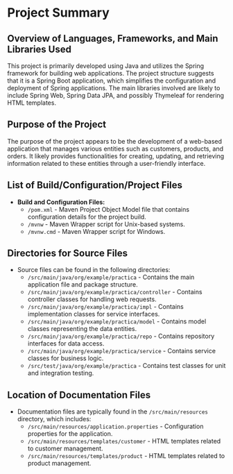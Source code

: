 # Project Summary

## Overview of Languages, Frameworks, and Main Libraries Used
This project is primarily developed using Java and utilizes the Spring framework for building web applications. The project structure suggests that it is a Spring Boot application, which simplifies the configuration and deployment of Spring applications. The main libraries involved are likely to include Spring Web, Spring Data JPA, and possibly Thymeleaf for rendering HTML templates.

## Purpose of the Project
The purpose of the project appears to be the development of a web-based application that manages various entities such as customers, products, and orders. It likely provides functionalities for creating, updating, and retrieving information related to these entities through a user-friendly interface.

## List of Build/Configuration/Project Files
- **Build and Configuration Files:**
  - `/pom.xml` - Maven Project Object Model file that contains configuration details for the project build.
  - `/mvnw` - Maven Wrapper script for Unix-based systems.
  - `/mvnw.cmd` - Maven Wrapper script for Windows.

## Directories for Source Files
- Source files can be found in the following directories:
  - `/src/main/java/org/example/practica` - Contains the main application file and package structure.
  - `/src/main/java/org/example/practica/controller` - Contains controller classes for handling web requests.
  - `/src/main/java/org/example/practica/impl` - Contains implementation classes for service interfaces.
  - `/src/main/java/org/example/practica/model` - Contains model classes representing the data entities.
  - `/src/main/java/org/example/practica/repo` - Contains repository interfaces for data access.
  - `/src/main/java/org/example/practica/service` - Contains service classes for business logic.
  - `/src/test/java/org/example/practica` - Contains test classes for unit and integration testing.

## Location of Documentation Files
- Documentation files are typically found in the `/src/main/resources` directory, which includes:
  - `/src/main/resources/application.properties` - Configuration properties for the application.
  - `/src/main/resources/templates/customer` - HTML templates related to customer management.
  - `/src/main/resources/templates/product` - HTML templates related to product management.